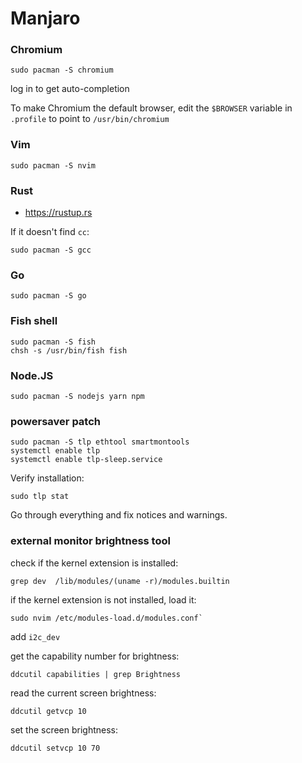 # Manjaro

### Chromium

```
sudo pacman -S chromium
```

log in to get auto-completion

To make Chromium the default browser, edit the `$BROWSER` variable in `.profile`
to point to `/usr/bin/chromium`

### Vim

```
sudo pacman -S nvim
```

### Rust

- https://rustup.rs

If it doesn't find `cc`:

```
sudo pacman -S gcc
```

### Go

```
sudo pacman -S go
```

### Fish shell

```
sudo pacman -S fish
chsh -s /usr/bin/fish fish
```

### Node.JS

```
sudo pacman -S nodejs yarn npm
```

### powersaver patch

```
sudo pacman -S tlp ethtool smartmontools
systemctl enable tlp
systemctl enable tlp-sleep.service
```

Verify installation:

```
sudo tlp stat
```

Go through everything and fix notices and warnings.

### external monitor brightness tool

check if the kernel extension is installed:

```
grep dev  /lib/modules/(uname -r)/modules.builtin
```

if the kernel extension is not installed, load it:

```
sudo nvim /etc/modules-load.d/modules.conf`
```

add `i2c_dev`

get the capability number for brightness:

```
ddcutil capabilities | grep Brightness
```

read the current screen brightness:

```
ddcutil getvcp 10
```

set the screen brightness:

```
ddcutil setvcp 10 70
```
